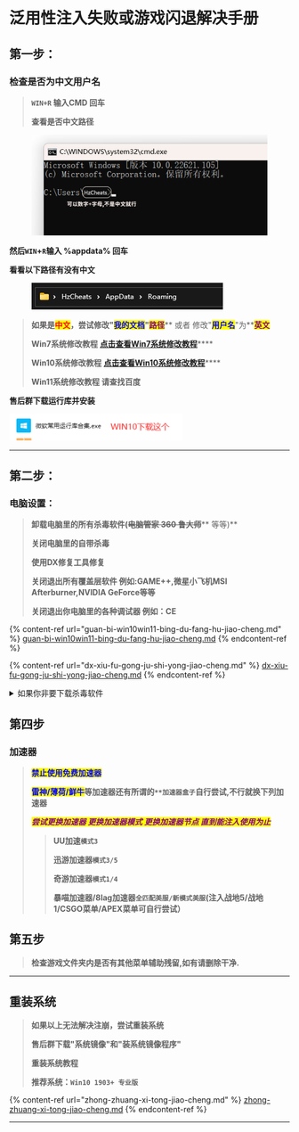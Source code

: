 # 泛用性注入失败或游戏闪退解决手册

## **第一步：**

### **检查是否为中文用户名**

> **`WIN+R` 输入CMD 回车**
>
> **查看是否中文路径**

<figure><img src=".gitbook/assets/image (7).png" alt=""><figcaption></figcaption></figure>

**然后`WIN`+`R`输入 %appdata% 回车**

**看看以下路径有没有中文**

<figure><img src=".gitbook/assets/image (4) (1).png" alt=""><figcaption></figcaption></figure>

> **如果是**<mark style="color:red;">**中文**</mark>**，尝试修改"**<mark style="color:blue;">**我的文档**</mark>**"**<mark style="color:purple;">**路径**</mark>** 或者 修改"**<mark style="color:blue;">**用户名**</mark>**"为**<mark style="color:purple;">**英文**</mark>
>
> **Win7系统修改教程** [**点击查看Win7系统修改教程**](https://zhidao.baidu.com/question/1929174734601453667.html)****
>
> **Win10系统修改教程** [**点击查看Win10系统修改教程**](http://www.zhuangjizhuli.net/jiaocheng/6320.html)****
>
> **Win11系统修改教程 请查找百度**

**售后群下载运行库并安装**

****![](<.gitbook/assets/image (3).png>)****

****

## 第**二**步：

### **电脑设置：**

> **卸载电脑里的所有杀毒软件(**~~**电脑管家 360 鲁大师**~~** 等等)**
>
> **关闭电脑里的自带杀毒**
>
> **使用DX修复工具修复**
>
> **关闭退出所有覆盖层软件 例如:GAME++,微星小飞机MSI Afterburner,NVIDIA GeForce等等**
>
> **关闭退出你电脑里的各种调试器 例如：CE**

{% content-ref url="guan-bi-win10win11-bing-du-fang-hu-jiao-cheng.md" %}
[guan-bi-win10win11-bing-du-fang-hu-jiao-cheng.md](guan-bi-win10win11-bing-du-fang-hu-jiao-cheng.md)
{% endcontent-ref %}

{% content-ref url="dx-xiu-fu-gong-ju-shi-yong-jiao-cheng.md" %}
[dx-xiu-fu-gong-ju-shi-yong-jiao-cheng.md](dx-xiu-fu-gong-ju-shi-yong-jiao-cheng.md)
{% endcontent-ref %}

<details>

<summary>如果你非要下载杀毒软件</summary>

&#x20;**点击下载火绒杀毒**

</details>

## 第四步



### **加速器**

> <mark style="color:blue;">**禁止使用免费加速器**</mark>
>
> <mark style="color:blue;">**雷神/薄荷/鲜牛**</mark>**等加速器还有所谓的`**加速器盒子`自行尝试,不行就换下列加速器**
>
> _<mark style="color:purple;">**尝试更换加速器 更换加速器模式 更换加速器节点 直到能注入使用为止**</mark>_
>
> > **UU加速`模式3`**
> >
> > **迅游加速器`模式3/5`**
> >
> > **奇游加速器`模式1/4`**
> >
> > **暴喵加速器/8lag加速器`全匹配美服/新模式美服`(注入战地5/战地1/CSGO菜单/APEX菜单可自行尝试）**

## **第五步**

> **检查游戏文件夹内是否有其他菜单辅助残留,如有请删除干净.**

****

## 重装系统

> **如果以上无法解决注崩，尝试重装系统**
>
> **售后群下载"系统镜像"和"装系统镜像程序"**
>
> **重装系统教程**
>
> **推荐系统：`Win10 1903+ 专业版`**

{% content-ref url="zhong-zhuang-xi-tong-jiao-cheng.md" %}
[zhong-zhuang-xi-tong-jiao-cheng.md](zhong-zhuang-xi-tong-jiao-cheng.md)
{% endcontent-ref %}

****
